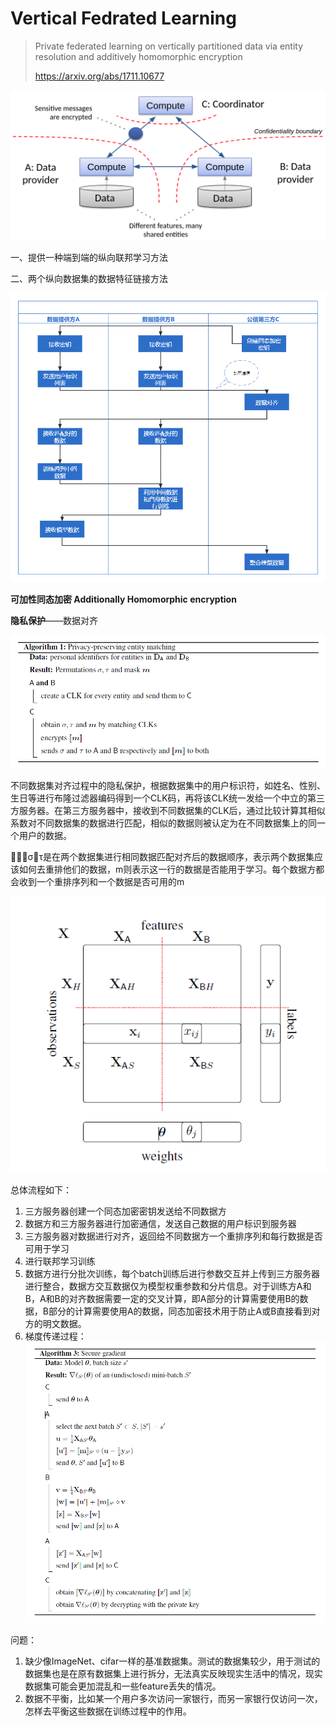 # Vertical Fedrated Learning

> Private federated learning on vertically partitioned data
> via entity resolution and additively homomorphic
> encryption
>
> https://arxiv.org/abs/1711.10677

![image-20220208131947645](../../../image/Vertical-fl)

一、提供一种端到端的纵向联邦学习方法

二、两个纵向数据集的数据特征链接方法



![Vertical_fl_flow](../../../image/Vertical_fl_flow.png)



**可加性同态加密 Additionally Homomorphic encryption**

**隐私保护**——数据对齐

![vertical_fl_privacy_preserving](../../../image/vertical_fl_privacy_preserving.PNG)

不同数据集对齐过程中的隐私保护，根据数据集中的用户标识符，如姓名、性别、生日等进行布隆过滤器编码得到一个CLK码，再将该CLK统一发给一个中立的第三方服务器。在第三方服务器中，接收到不同数据集的CLK后，通过比较计算其相似系数对不同数据集的数据进行匹配，相似的数据则被认定为在不同数据集上的同一个用户的数据。

σ，τ是在两个数据集进行相同数据匹配对齐后的数据顺序，表示两个数据集应该如何去重排他们的数据，m则表示这一行的数据是否能用于学习。每个数据方都会收到一个重排序列和一个数据是否可用的m



![Vertical_fl_model](../../../image/Vertical_fl_model.PNG)

总体流程如下：

1. 三方服务器创建一个同态加密密钥发送给不同数据方
2. 数据方和三方服务器进行加密通信，发送自己数据的用户标识到服务器
3. 三方服务器对数据进行对齐，返回给不同数据方一个重排序列和每行数据是否可用于学习
4. 进行联邦学习训练
5. 数据方进行分批次训练，每个batch训练后进行参数交互并上传到三方服务器进行整合，数据方交互数据仅为模型权重参数和分片信息。对于训练方A和B，A和B的对齐数据需要一定的交叉计算，即A部分的计算需要使用B的数据，B部分的计算需要使用A的数据，同态加密技术用于防止A或B直接看到对方的明文数据。
6. 梯度传递过程：
   ![Vertical_fl_secure_gradient](../../../image/Vertical_fl_secure_gradient.PNG)



问题：

1. 缺少像ImageNet、cifar一样的基准数据集。测试的数据集较少，用于测试的数据集也是在原有数据集上进行拆分，无法真实反映现实生活中的情况，现实数据集可能会更加混乱和一些feature丢失的情况。
2. 数据不平衡，比如某一个用户多次访问一家银行，而另一家银行仅访问一次，怎样去平衡这些数据在训练过程中的作用。

